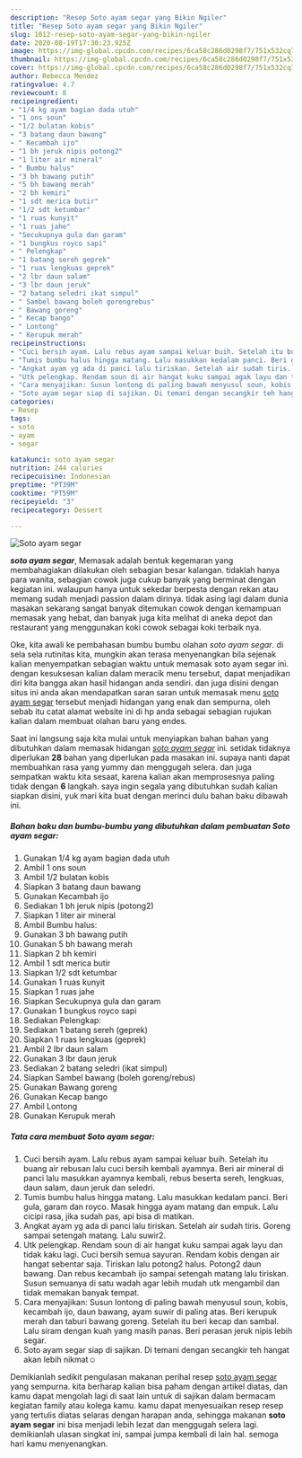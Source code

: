 ```yaml
---
description: "Resep Soto ayam segar yang Bikin Ngiler"
title: "Resep Soto ayam segar yang Bikin Ngiler"
slug: 1012-resep-soto-ayam-segar-yang-bikin-ngiler
date: 2020-08-19T17:30:23.925Z
image: https://img-global.cpcdn.com/recipes/6ca58c286d0298f7/751x532cq70/soto-ayam-segar-foto-resep-utama.jpg
thumbnail: https://img-global.cpcdn.com/recipes/6ca58c286d0298f7/751x532cq70/soto-ayam-segar-foto-resep-utama.jpg
cover: https://img-global.cpcdn.com/recipes/6ca58c286d0298f7/751x532cq70/soto-ayam-segar-foto-resep-utama.jpg
author: Rebecca Mendez
ratingvalue: 4.7
reviewcount: 8
recipeingredient:
- "1/4 kg ayam bagian dada utuh"
- "1 ons soun"
- "1/2 bulatan kobis"
- "3 batang daun bawang"
- " Kecambah ijo"
- "1 bh jeruk nipis potong2"
- "1 liter air mineral"
- " Bumbu halus"
- "3 bh bawang putih"
- "5 bh bawang merah"
- "2 bh kemiri"
- "1 sdt merica butir"
- "1/2 sdt ketumbar"
- "1 ruas kunyit"
- "1 ruas jahe"
- "Secukupnya gula dan garam"
- "1 bungkus royco sapi"
- " Pelengkap"
- "1 batang sereh geprek"
- "1 ruas lengkuas geprek"
- "2 lbr daun salam"
- "3 lbr daun jeruk"
- "2 batang seledri ikat simpul"
- " Sambel bawang boleh gorengrebus"
- " Bawang goreng"
- " Kecap bango"
- " Lontong"
- " Kerupuk merah"
recipeinstructions:
- "Cuci bersih ayam. Lalu rebus ayam sampai keluar buih. Setelah itu buang air rebusan lalu cuci bersih kembali ayamnya. Beri air mineral di panci lalu masukkan ayamnya kembali, rebus beserta sereh, lengkuas, daun salam, daun jeruk dan seledri."
- "Tumis bumbu halus hingga matang. Lalu masukkan kedalam panci. Beri gula, garam dan royco. Masak hingga ayam matang dan empuk. Lalu cicipi rasa, jika sudah pas, api bisa di matikan."
- "Angkat ayam yg ada di panci lalu tiriskan. Setelah air sudah tiris. Goreng sampai setengah matang. Lalu suwir2."
- "Utk pelengkap. Rendam soun di air hangat kuku sampai agak layu dan tidak kaku lagi. Cuci bersih semua sayuran. Rendam kobis dengan air hangat sebentar saja. Tiriskan lalu potong2 halus. Potong2 daun bawang. Dan rebus kecambah ijo sampai setengah matang lalu tiriskan. Susun semuanya di satu wadah agar lebih mudah utk mengambil dan tidak memakan banyak tempat."
- "Cara menyajikan: Susun lontong di paling bawah menyusul soun, kobis, kecambah ijo, daun bawang, ayam suwir di paling atas. Beri kerupuk merah dan taburi bawang goreng. Setelah itu beri kecap dan sambal. Lalu siram dengan kuah yang masih panas. Beri perasan jeruk nipis lebih segar."
- "Soto ayam segar siap di sajikan. Di temani dengan secangkir teh hangat akan lebih nikmat☺"
categories:
- Resep
tags:
- soto
- ayam
- segar

katakunci: soto ayam segar 
nutrition: 244 calories
recipecuisine: Indonesian
preptime: "PT39M"
cooktime: "PT59M"
recipeyield: "3"
recipecategory: Dessert

---
```



![Soto ayam segar](https://img-global.cpcdn.com/recipes/6ca58c286d0298f7/751x532cq70/soto-ayam-segar-foto-resep-utama.jpg)

<b><i>soto ayam segar</i></b>, Memasak adalah bentuk kegemaran yang membahagiakan dilakukan oleh sebagian besar kalangan. tidaklah hanya para wanita, sebagian cowok juga cukup banyak yang berminat dengan kegiatan ini. walaupun hanya untuk sekedar berpesta dengan rekan atau memang sudah menjadi passion dalam dirinya. tidak asing lagi dalam dunia masakan sekarang sangat banyak ditemukan cowok dengan kemampuan memasak yang hebat, dan banyak juga kita melihat di aneka depot dan restaurant yang menggunakan koki cowok sebagai koki terbaik nya.

Oke, kita awali ke pembahasan bumbu bumbu olahan <i>soto ayam segar</i>. di sela sela rutinitas kita, mungkin akan terasa menyenangkan bila sejenak kalian menyempatkan sebagian waktu untuk memasak soto ayam segar ini. dengan kesuksesan kalian dalam meracik menu tersebut, dapat menjadikan diri kita bangga akan hasil hidangan anda sendiri. dan juga disini dengan situs ini anda akan mendapatkan saran saran untuk memasak menu <u>soto ayam segar</u> tersebut menjadi hidangan yang enak dan sempurna, oleh sebab itu catat alamat website ini di hp anda sebagai sebagian rujukan kalian dalam membuat olahan baru yang endes.




Saat ini langsung saja kita mulai untuk menyiapkan bahan bahan yang dibutuhkan dalam memasak hidangan <u><i>soto ayam segar</i></u> ini. setidak tidaknya diperlukan <b>28</b> bahan yang diperlukan pada masakan ini. supaya nanti dapat membuahkan rasa yang yummy dan menggugah selera. dan juga sempatkan waktu kita sesaat, karena kalian akan memprosesnya paling tidak dengan <b>6</b> langkah. saya ingin segala yang dibutuhkan sudah kalian siapkan disini, yuk mari kita buat dengan merinci dulu bahan baku dibawah ini.

<!--inarticleads1-->

##### Bahan baku dan bumbu-bumbu yang dibutuhkan dalam pembuatan Soto ayam segar:

1. Gunakan 1/4 kg ayam bagian dada utuh
1. Ambil 1 ons soun
1. Ambil 1/2 bulatan kobis
1. Siapkan 3 batang daun bawang
1. Gunakan  Kecambah ijo
1. Sediakan 1 bh jeruk nipis (potong2)
1. Siapkan 1 liter air mineral
1. Ambil  Bumbu halus:
1. Gunakan 3 bh bawang putih
1. Gunakan 5 bh bawang merah
1. Siapkan 2 bh kemiri
1. Ambil 1 sdt merica butir
1. Siapkan 1/2 sdt ketumbar
1. Gunakan 1 ruas kunyit
1. Siapkan 1 ruas jahe
1. Siapkan Secukupnya gula dan garam
1. Gunakan 1 bungkus royco sapi
1. Sediakan  Pelengkap:
1. Sediakan 1 batang sereh (geprek)
1. Siapkan 1 ruas lengkuas (geprek)
1. Ambil 2 lbr daun salam
1. Gunakan 3 lbr daun jeruk
1. Sediakan 2 batang seledri (ikat simpul)
1. Siapkan  Sambel bawang (boleh goreng/rebus)
1. Gunakan  Bawang goreng
1. Gunakan  Kecap bango
1. Ambil  Lontong
1. Gunakan  Kerupuk merah




<!--inarticleads2-->

##### Tata cara membuat Soto ayam segar:

1. Cuci bersih ayam. Lalu rebus ayam sampai keluar buih. Setelah itu buang air rebusan lalu cuci bersih kembali ayamnya. Beri air mineral di panci lalu masukkan ayamnya kembali, rebus beserta sereh, lengkuas, daun salam, daun jeruk dan seledri.
1. Tumis bumbu halus hingga matang. Lalu masukkan kedalam panci. Beri gula, garam dan royco. Masak hingga ayam matang dan empuk. Lalu cicipi rasa, jika sudah pas, api bisa di matikan.
1. Angkat ayam yg ada di panci lalu tiriskan. Setelah air sudah tiris. Goreng sampai setengah matang. Lalu suwir2.
1. Utk pelengkap. Rendam soun di air hangat kuku sampai agak layu dan tidak kaku lagi. Cuci bersih semua sayuran. Rendam kobis dengan air hangat sebentar saja. Tiriskan lalu potong2 halus. Potong2 daun bawang. Dan rebus kecambah ijo sampai setengah matang lalu tiriskan. Susun semuanya di satu wadah agar lebih mudah utk mengambil dan tidak memakan banyak tempat.
1. Cara menyajikan: Susun lontong di paling bawah menyusul soun, kobis, kecambah ijo, daun bawang, ayam suwir di paling atas. Beri kerupuk merah dan taburi bawang goreng. Setelah itu beri kecap dan sambal. Lalu siram dengan kuah yang masih panas. Beri perasan jeruk nipis lebih segar.
1. Soto ayam segar siap di sajikan. Di temani dengan secangkir teh hangat akan lebih nikmat☺




Demikianlah sedikit pengulasan makanan perihal resep <u>soto ayam segar</u> yang sempurna. kita berharap kalian bisa paham dengan artikel diatas, dan kamu dapat mengolah lagi di saat lain untuk di sajikan dalam bermacam kegiatan family atau kolega kamu. kamu dapat menyesuaikan resep resep yang tertulis diatas selaras dengan harapan anda, sehingga makanan <b>soto ayam segar</b> ini bisa menjadi lebih lezat dan menggugah selera lagi. demikianlah ulasan singkat ini, sampai jumpa kembali di lain hal. semoga hari kamu menyenangkan.
